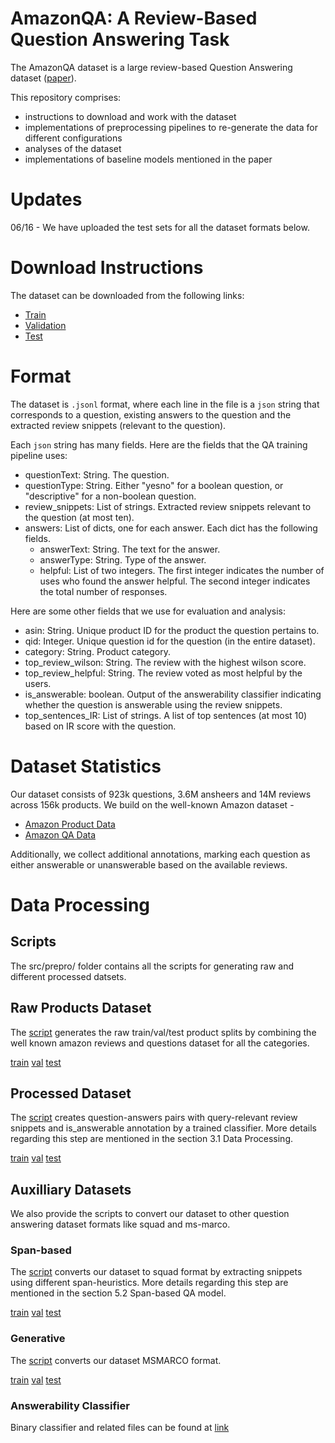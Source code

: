 # AmazonQA: A Review-Based Question Answering Task
The AmazonQA dataset is a large review-based Question Answering dataset ([paper](https://arxiv.org/abs/1908.04364)). 
 
This repository comprises:
* instructions to download and work with the dataset
* implementations of preprocessing pipelines to re-generate the data for different configurations
* analyses of the dataset
* implementations of baseline models mentioned in the paper

# Updates
06/16 - We have uploaded the test sets for all the dataset formats below.

# Download Instructions
The dataset can be downloaded from the following links:
* [Train](https://amazon-qa.s3-us-west-2.amazonaws.com/train-qar.jsonl)
* [Validation](https://amazon-qa.s3-us-west-2.amazonaws.com/val-qar.jsonl)
* [Test](https://drive.google.com/file/d/1A_gaYbyBUOfwi8CQ7d5OO_b91lEvSnwr/view?usp=sharing)
 
# Format
The dataset is `.jsonl` format, where each line in the file is a `json` string that corresponds to a question, existing answers to the question and the extracted review snippets (relevant to the question).

Each `json` string has many fields. Here are the fields that the QA training pipeline uses:

* questionText: String. The question.
* questionType: String. Either "yesno" for a boolean question, or "descriptive" for a non-boolean question.
* review_snippets: List of strings. Extracted review snippets relevant to the question (at most ten). 
* answers: List of dicts, one for each answer. Each dict has the following fields. 
  * answerText: String. The text for the answer.
  * answerType: String. Type of the answer.
  * helpful: List of two integers. The first integer indicates the number of uses who found the answer helpful. The second integer indicates the total number of responses.

Here are some other fields that we use for evaluation and analysis:
* asin: String. Unique product ID for the product the question pertains to.
* qid: Integer. Unique question id for the question (in the entire dataset).
* category: String. Product category.
* top_review_wilson: String. The review with the highest wilson score.
* top_review_helpful: String. The review voted as most helpful by the users.
* is_answerable: boolean. Output of the answerability classifier indicating whether the question is answerable using the review snippets. 
* top_sentences_IR: List of strings. A list of top sentences (at most 10) based on IR score with the question. 
 
# Dataset Statistics
Our dataset consists of 923k questions, 3.6M ansheers and 14M reviews across 156k products. 
We build on the well-known Amazon dataset -  
* [Amazon Product Data](http://jmcauley.ucsd.edu/data/amazon/)
* [Amazon QA Data](http://jmcauley.ucsd.edu/data/amazon/qa/)
 
Additionally, we collect additional annotations, marking each question as either answerable or unanswerable based on the available reviews.
 
# Data Processing
 
## Scripts
The src/prepro/ folder contains all the scripts for generating raw and different processed datsets.
 
## Raw Products Dataset
The [script](https://github.com/amazonqa/amazonqa/blob/master/src/prepro/preprocess_data.sh) generates the raw train/val/test product splits by combining the well known amazon reviews and questions dataset for all the categories.
 
[train](https://amazon-qa.s3-us-west-2.amazonaws.com/train-qar_products.jsonl)
[val](https://amazon-qa.s3-us-west-2.amazonaws.com/val-qar_products.jsonl)
[test](https://drive.google.com/file/d/1g2YYhtX5Te665-dlKssGHn5AZCrvyfYc/view?usp=sharing)

## Processed Dataset
The [script](https://github.com/amazonqa/amazonqa/blob/master/src/prepro/create_data.sh) creates question-answers pairs with query-relevant review snippets and is_answerable annotation by a trained classifier. More details regarding this step are mentioned in the section 3.1 Data Processing.
 
[train](https://amazon-qa.s3-us-west-2.amazonaws.com/train-qar.jsonl)
[val](https://amazon-qa.s3-us-west-2.amazonaws.com/val-qar.jsonl)
[test](https://drive.google.com/file/d/1A_gaYbyBUOfwi8CQ7d5OO_b91lEvSnwr/view?usp=sharing)

## Auxilliary Datasets
We also provide the scripts to convert our dataset to other question answering dataset formats like squad and ms-marco.
 
### Span-based 
The [script](https://github.com/amazonqa/amazonqa/blob/master/src/prepro/convert_squad.sh) converts our dataset to squad format by extracting snippets using different span-heuristics. More details regarding this step are mentioned in the section 5.2 Span-based QA model.

[train](https://amazon-qa.s3-us-west-2.amazonaws.com/train-qar_squad.jsonl)
[val](https://amazon-qa.s3-us-west-2.amazonaws.com/val-qar_squad.jsonl)
[test](https://drive.google.com/file/d/1eede6X_r7uoOmDZkv5NlbM4Mu-OP-cCe/view?usp=sharing)

### Generative
The [script](https://github.com/amazonqa/amazonqa/blob/master/src/prepro/convert_msmarco.sh) converts our dataset MSMARCO format.

[train](https://amazon-qa.s3-us-west-2.amazonaws.com/train-qar_msmarco.jsonl)
[val](https://amazon-qa.s3-us-west-2.amazonaws.com/val-qar_msmarco.jsonl)
[test](https://drive.google.com/file/d/13wMbyP__PEaH61Dsy5R--kreJtU1u9Ue/view?usp=sharing)

### Answerability Classifier
Binary classifier and related files can be found at [link](https://amazon-qa.s3-us-west-2.amazonaws.com/answerability_classifier.zip)
